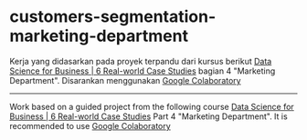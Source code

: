 # customers-segmentation-marketing-department

Kerja yang didasarkan pada proyek terpandu dari kursus berikut [Data Science for Business | 6 Real-world Case Studies](https://www.udemy.com/share/102X3UAEMad15SRX8D/) bagian 4 "Marketing Department".
Disarankan menggunakan [Google Colaboratory](https://colab.research.google.com)

---

Work based on a guided project from the following course [Data Science for Business | 6 Real-world Case Studies](https://www.udemy.com/share/102X3UAEMad15SRX8D/) Part 4 "Marketing Department".
It is recommended to use [Google Colaboratory](https://colab.research.google.com)
